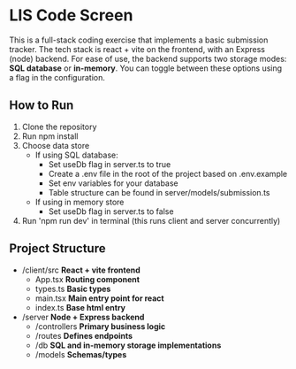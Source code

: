 # LIS Code Screen

This is a full-stack coding exercise that implements a basic submission tracker. The tech stack is react + vite on the frontend, with an Express (node) backend. For ease of use, the backend supports two storage modes: **SQL database** or **in-memory**. You can toggle between these options using a flag in the configuration.

## How to Run

1. Clone the repository
2. Run npm install
3. Choose data store
      - If using SQL database:
        - Set useDb flag in server.ts to true
        - Create a .env file in the root of the project based on .env.example
        - Set env variables for your database
        - Table structure can be found in server/models/submission.ts
      - If using in memory store
        - Set useDb flag in server.ts to false
4. Run 'npm run dev' in terminal (this runs client and server concurrently)

## Project Structure
- /client/src **React + vite frontend**
  - App.tsx   **Routing component**
  - types.ts  **Basic types**
  - main.tsx  **Main entry point for react**
  - index.ts         **Base html entry**
- /server    **Node + Express backend**
  - /controllers **Primary business logic**
  - /routes        **Defines endpoints**
  - /db             **SQL and in-memory storage implementations**
  - /models     **Schemas/types**